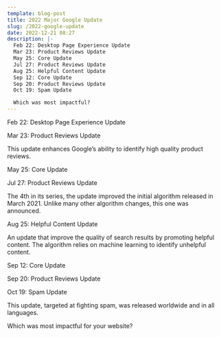 ```yaml
---
template: blog-post
title: 2022 Major Google Update
slug: /2022-google-update
date: 2022-12-21 08:27
description: |-
  Feb 22: Desktop Page Experience Update
  Mar 23: Product Reviews Update
  May 25: Core Update
  Jul 27: Product Reviews Update
  Aug 25: Helpful Content Update
  Sep 12: Core Update
  Sep 20: Product Reviews Update
  Oct 19: Spam Update

  Which was most impactful?
---
```

Feb 22: Desktop Page Experience Update

Mar 23: Product Reviews Update

This update enhances Google’s ability to identify high quality product reviews.

May 25: Core Update



Jul 27: Product Reviews Update

The 4th in its series, the update improved the initial algorithm released in March 2021. Unlike many other algorithm changes, this one was announced.

Aug 25: Helpful Content Update

<!--StartFragment-->

An update that improve the quality of search results by promoting helpful content. The algorithm relies on machine learning to identify unhelpful content.

<!--EndFragment-->

Sep 12: Core Update

Sep 20: Product Reviews Update

Oct 19: Spam Update

<!--StartFragment-->

This update, targeted at fighting spam, was released worldwide and in all languages.

<!--EndFragment-->

Which was most impactful for your website?